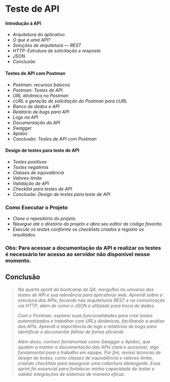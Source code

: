  
   # Teste de API

#### Introdução à API
- *Arquitetura do aplicativo*
- *O que é uma API?*
- *Soluções de arquitetura — REST*
- *HTTP: Estrutura de solicitação e resposta*
- *JSON*
- *Conclusão*

#### Testes de API com Postman
- *Postman: recursos básicos*
- *Postman: Testes de API*
- *URL dinâmica no Postman*
- *cURL e geração de solicitação do Postman para cURL*
- *Banco de dados e API*
- *Relatório de bugs para API*
- *Logs na API*
- *Documentação da API*
- *Swagger*
- *Apidoc*
- *Conclusão: Testes de API com Postman*

#### Design de testes para teste de API
- *Testes positivos*
- *Testes negativos*
- *Classes de equivalência*
- *Valores-limite*
- *Validação de API*
- *Checklist para testes de API*
- *Conclusão: Design de testes para teste de API*

### Como Executar o Projeto

- *Clone o repositório do projeto.*
- *Navegue até o diretório do projeto e abra seu editor de código favorito.*
- *Execute os testes conforme os checklists criados e registre os resultados.*

### Obs: Para acessar a documentação da API e realizar os testes é necessário ter acesso ao servidor não disponível nesse momento.

## Conclusão

>*Na quarta sprint do bootcamp de QA, mergulhei no universo dos testes de API e sua relevância para aplicativos web. Aprendi sobre a estrutura das APIs, focando nas arquiteturas REST e na comunicação via HTTP, além de como o JSON é utilizado para troca de dados.*
>
>*Com o Postman, explorei suas funcionalidades para criar testes automatizados e trabalhar com URLs dinâmicas, facilitando a análise das APIs. Aprendi a importância de logs e relatórios de bugs para identificar e documentar falhas de forma eficiente.*
>
>*Além disso, conheci ferramentas como Swagger e Apidoc, que ajudam a manter a documentação das APIs clara e acessível, algo fundamental para o trabalho em equipe. Por fim, revisei técnicas de design de testes, como classes de equivalência e valores-limite, criando checklists para assegurar uma cobertura abrangente. Essa sprint foi essencial para fortalecer minha capacidade de testar e validar integrações de sistemas de maneira eficaz.*
